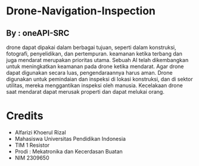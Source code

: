 # Drone-Navigation-Inspection
## By : oneAPI-SRC

drone dapat dipakai dalam berbagai tujuan, seperti dalam konstruksi, fotografi, penyelidikan, dan pertempuran. keamanan ketika terbang dan juga mendarat merupakan prioritas utama. Sebuah AI telah dikembangkan untuk meningkatkan keamanan pada drone ketika mendarat. Agar drone dapat digunakan secara luas, pengendaraannya harus aman. Drone digunakan untuk pemindaian dan inspeksi di lokasi konstruksi, dan di sektor utilitas, mereka menggantikan inspeksi oleh manusia. Kecelakaan drone saat mendarat dapat merusak properti dan dapat melukai orang.

# Credits
- Alfarizi Khoerul Rizal
- Mahasiswa Universitas Pendidikan Indonesia
- TIM 1 Resistor
- Prodi : Mekatronika dan Kecerdasan Buatan
- NIM 2309650
<!---
Alfarizal27/Alfarizal27 is a ✨ special ✨ repository because its `README.md` (this file) appears on your GitHub profile.
You can click the Preview link to take a look at your changes.
--->
